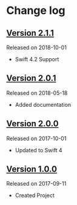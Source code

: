 # Change log

## [Version 2.1.1](https://github.com/efremidze/Peep/releases/tag/2.1.1)
Released on 2018-10-01

- Swift 4.2 Support

## [Version 2.0.1](https://github.com/efremidze/Peep/releases/tag/2.0.1)
Released on 2018-05-18

- Added documentation

## [Version 2.0.0](https://github.com/efremidze/Peep/releases/tag/2.0.0)
Released on 2017-10-01

- Updated to Swift 4

## [Version 1.0.0](https://github.com/efremidze/Peep/releases/tag/1.0.0)
Released on 2017-09-11

- Created Project

